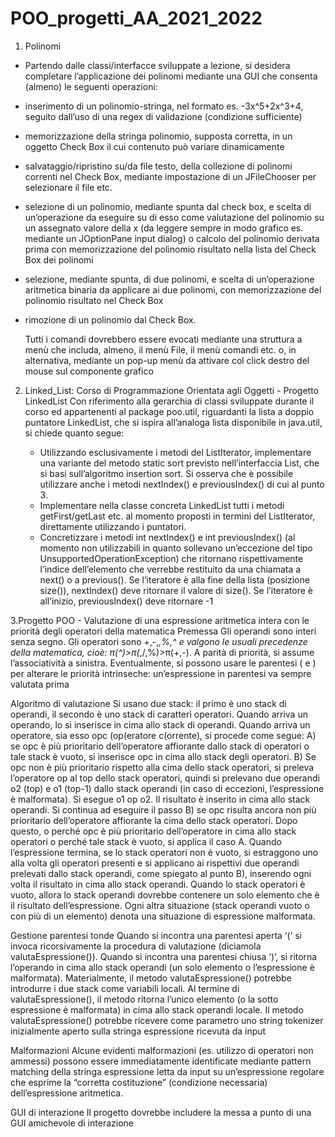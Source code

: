 # POO_progetti_AA_2021_2022

1. Polinomi
- Partendo dalle classi/interfacce sviluppate a lezione, si desidera completare l’applicazione dei 
polinomi mediante una GUI che consenta (almeno) le seguenti operazioni:
* inserimento di un polinomio-stringa, nel formato es. -3x^5+2x^3+4, seguito dall’uso di una 
regex di validazione (condizione sufficiente)
* memorizzazione della stringa polinomio, supposta corretta, in un oggetto Check Box il cui 
contenuto può variare dinamicamente
* salvataggio/ripristino su/da file testo, della collezione di polinomi correnti nel Check Box, 
mediante impostazione di un JFileChooser per selezionare il file etc.
* selezione di un polinomio, mediante spunta dal check box, e scelta di un’operazione da 
eseguire su di esso come valutazione del polinomio su un assegnato valore della x (da 
leggere sempre in modo grafico es. mediante un JOptionPane input dialog) o calcolo del 
polinomio derivata prima con memorizzazione del polinomio risultato nella lista del Check 
Box dei polinomi
* selezione, mediante spunta, di due polinomi, e scelta di un’operazione aritmetica binaria 
da applicare ai due polinomi, con memorizzazione del polinomio risultato nel Check Box
* rimozione di un polinomio dal Check Box.

   Tutti i comandi dovrebbero essere evocati mediante una struttura a menù che includa, almeno, 
   il menù File, il menù comandi etc. o, in alternativa, mediante un pop-up menù da attivare col 
   click destro del mouse sul componente grafico


2. Linked_List: Corso di Programmazione Orientata agli Oggetti - Progetto LinkedList<T> 
Con riferimento alla gerarchia di classi sviluppate durante il corso ed appartenenti al package 
poo.util, riguardanti la lista a doppio puntatore LinkedList<T>, che si ispira all’analoga lista 
disponibile in java.util, si chiede quanto segue:
   * Utilizzando esclusivamente i metodi del ListIterator<T>, implementare una variante del 
metodo static sort previsto nell’interfaccia List<T>, che si basi sull’algoritmo insertion sort. 
Si osserva che è possibile utilizzare anche i metodi nextIndex() e previousIndex() di cui al 
punto 3.
   * Implementare nella classe concreta LinkedList<T> tutti i metodi getFirst/getLast etc. al 
momento proposti in termini del ListIterator<T>, direttamente utilizzando i puntatori.
   * Concretizzare i metodi int nextIndex() e int previousIndex() (al momento non utilizzabili in 
quanto sollevano un’eccezione del tipo UnsupportedOperationException) che ritornano 
rispettivamente l’indice dell’elemento che verrebbe restituito da una chiamata a next() o a 
previous(). Se l’iteratore è alla fine della lista (posizione size()), nextIndex() deve ritornare 
il valore di size(). Se l’iteratore è all’inizio, previousIndex() deve ritornare -1 

3.Progetto POO - Valutazione di una espressione aritmetica intera con le priorità degli operatori della 
matematica
Premessa 
Gli operandi sono interi senza segno. Gli operatori sono +,-,*,%,^ e valgono le usuali precedenze
della matematica, cioè: π(^)>π(*,/,%)>π(+,-). A parità di priorità, si assume l’associatività a sinistra. 
Eventualmente, si possono usare le parentesi ( e ) per alterare le priorità intrinseche: 
un’espressione in parentesi va sempre valutata prima
   
   Algoritmo di valutazione 
Si usano due stack: il primo è uno stack di operandi, il secondo è uno stack di caratteri operatori. 
Quando arriva un operando, lo si inserisce in cima allo stack di operandi. Quando arriva un 
operatore, sia esso opc (op(eratore c(orrente), si procede come segue:
A) se opc è più prioritario dell’operatore affiorante dallo stack di operatori o tale stack è vuoto, si 
inserisce opc in cima allo stack degli operatori. 
B) Se opc non è più prioritario rispetto alla cima dello stack operatori, si preleva l’operatore op al 
top dello stack operatori, quindi si prelevano due operandi o2 (top) e o1 (top-1) dallo stack 
operandi (in caso di eccezioni, l’espressione è malformata). Si esegue o1 op o2. Il risultato è 
inserito in cima allo stack operandi. Si continua ad eseguire il passo B) se opc risulta ancora non 
più prioritario dell’operatore affiorante la cima dello stack operatori. Dopo questo, o perché opc 
è più prioritario dell’operatore in cima allo stack operatori o perché tale stack è vuoto, si applica 
il caso A.
Quando l’espressione termina, se lo stack operatori non è vuoto, si estraggono uno alla volta gli 
operatori presenti e si applicano ai rispettivi due operandi prelevati dallo stack operandi, come 
spiegato al punto B), inserendo ogni volta il risultato in cima allo stack operandi.
Quando lo stack operatori è vuoto, allora lo stack operandi dovrebbe contenere un solo elemento 
che è il risultato dell’espressione. Ogni altra situazione (stack operandi vuoto o con più di un 
elemento) denota una situazione di espressione malformata.
   
   Gestione parentesi tonde 
Quando si incontra una parentesi aperta ‘(‘ si invoca ricorsivamente la procedura di valutazione 
(diciamola valutaEspressione()). Quando si incontra una parentesi chiusa ‘)’, si ritorna l’operando in 
cima allo stack operandi (un solo elemento o l’espressione è malformata).
Materialmente, il metodo valutaEspressione() potrebbe introdurre i due stack come variabili locali. 
Al termine di valutaEspressione(), il metodo ritorna l’unico elemento (o la sotto espressione è 
malformata) in cima allo stack operandi locale.
Il metodo valutaEspressione() potrebbe ricevere come parametro uno string tokenizer inizialmente 
aperto sulla stringa espressione ricevuta da input
   
   Malformazioni 
Alcune evidenti malformazioni (es. utilizzo di operatori non ammessi) possono essere 
immediatamente identificate mediante pattern matching della stringa espressione letta da input su 
un’espressione regolare che esprime la “corretta costituzione” (condizione necessaria) 
dell’espressione aritmetica.
   
   GUI di interazione 
Il progetto dovrebbe includere la messa a punto di una GUI amichevole di interazione
